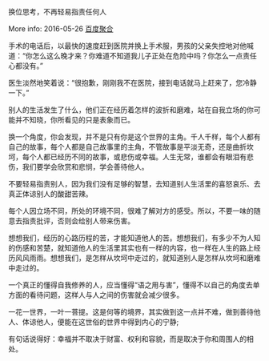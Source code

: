 
换位思考，不再轻易指责任何人

More info: 2016-05-26  [百度聚合](https://m.baidu.com/sf/headline/?urikey=http%3A%2F%2Fm.201980.com%2Fzhupao80%2Fweiren%2F16744.html&title=%E6%8D%A2%E4%BD%8D%E6%80%9D%E8%80%83%2C%E4%B8%8D%E5%86%8D%E8%BD%BB%E6%98%93%E6%8C%87%E8%B4%A3%E4%BB%BB%E4%BD%95%E4%BA%BA&pd=inspire_res&ext=%7B%22frame_only%22%3A1%2C%22srcid%22%3A%2228341%22%7D&word=%E6%8D%A2%E4%BD%8D%E6%80%9D%E8%80%83%E7%9A%84%E5%9B%BE%E7%89%87&lid=10130600519611690934&ms=1&frsrcid=28341&frorder=14&from=timeline)

手术的电话后，以最快的速度赶到医院并换上手术服，男孩的父亲失控地对他喊道：“你怎么这么晚才来？你难道不知道我儿子正处在危险中吗？你怎么一点责任心都没有。”

医生淡然地笑着说：“很抱歉，刚刚我不在医院，接到电话就马上赶来了，您冷静一下。”

别人的生活发生了什么，他们正在经历着怎样的波折和磨难，站在自我立场的你可能并不知晓，你所看见的只是表象而已。

换一个角度，你会发现，并不是只有你是这个世界的主角。千人千样，每个人都有自己的故事，每个人都是自己故事里的主角，不管故事是平淡无奇，还是曲折坎坷，每个人都已经历不同的故事，或悲伤或幸福。人生无常，谁都会有眼泪有悲伤，我们要学会欣赏和悲悯，学会善待他人。

不要轻易指责别人，因为我们没有足够的智慧，去知道别人生活里的喜怒哀乐、去真正体谅别人的酸甜苦辣。

每个人因立场不同，所处的环境不同，很难了解对方的感受。所以，不要一味的随意去指责批评，否则会给别人带来伤害。

想想我们，经历的心路历程的苦，才能知道他人的苦。想想我们，有多少不为人知的伤感和苦楚，就知道他人的生活里其实也有一样的内容，也一样在人生的路上经历风风雨雨。想想我们，是怎样从坎坷中走过的，就知道别人是怎样从坎坷和磨难中走过的。

一个真正的懂得自我修养的人，应当懂得“语之用与害”，懂得不以自己的角度去单方面的看待问题，这样人与人之间的伤害就会减少很多。

一花一世界，一叶一菩提。这是何等的境界，其实做到这一点并不难，做到善待他人、体谅他人，便能在这世俗的世界中得到内心的宁静;

有句话说得好：幸福并不取决于财富、权利和容貌，而是取决于你和周围人的相处。

